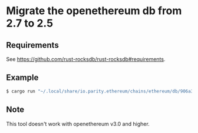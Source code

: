 # Migrate the openethereum db from 2.7 to 2.5

## Requirements

See https://github.com/rust-rocksdb/rust-rocksdb#requirements.

## Example

```bash
$ cargo run "~/.local/share/io.parity.ethereum/chains/ethereum/db/906a34e69aec8c0d/overlayrecent"
```

## Note

This tool doesn't work with openethereum v3.0 and higher.
